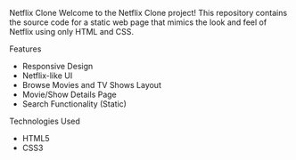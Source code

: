 Netflix Clone
Welcome to the Netflix Clone project! This repository contains the source code for a static web page that mimics the look and feel of Netflix using only HTML and CSS.


Features
- Responsive Design
- Netflix-like UI
- Browse Movies and TV Shows Layout
- Movie/Show Details Page
- Search Functionality (Static)


Technologies Used
- HTML5
- CSS3
